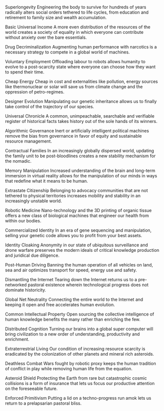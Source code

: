 Superlongevity
Engineering the body to survive for hundreds of years radically alters social orders tethered to life cycles, from education and retirement to family size and wealth accumulation.

Basic Universal Income
A more even distribution of the resources of the world creates a society of equality in which everyone can contribute without anxiety over the bare essentials.

Drug Decriminalization
Augmenting human performance with narcotics is a necessary strategy to compete in a global world of machines.

Voluntary Employment
Offloading labour to robots allows humanity to evolve to a post-scarcity state where everyone can choose how they want to spend their time.

Cheap Energy
Cheap in cost and externalities like pollution, energy sources like thermonuclear or solar will save us from climate change and the oppression of petro-regimes.

Designer Evolution
Manipulating our genetic inheritance allows us to finally take control of the trajectory of our species.

Universal Chronicle
A common, unimpeachable, searchable and verifiable register of historical facts takes history out of the sole hands of its winners.

Algorithmic Governance
Inert or artificially intelligent political machines remove the bias from governance in favor of equity and sustainable resource management.

Contractual Families
In an increasingly globally dispersed world, updating the family unit to be post-bloodlines creates a new stability mechanism for the nomadic.

Memory Manipulation
Increased understanding of the brain and long-term immersion in virtual reality allows for the manipulation of our minds in ways that redefine what it means to be human.

Extrastate Citizenship
Belonging to advocacy communities that are not tethered to physical territories increases mobility and stability in an increasingly unstable world.

Robotic Medicine
Nano-technology and the 3D printing of organic tissue offers a new class of biological machines that engineer our health from within our bodies.

Commercialized Identity
In an era of gene sequencing and manipulation, selling your genetic code allows you to profit from your best assets.

Identity Cloaking
Anonymity in our state of ubiquitous surveillance and drone warfare preserves the modern ideals of critical knowledge production and juridical due diligence.

Post-Human Driving
Banning the human operation of all vehicles on land, sea and air optimizes transport for speed, energy use and safety.

Dismantling the Internet
Tearing down the Internet returns us to a pre-networked pastoral existence wherein technological progress does not dominate historicity.

Global Net Neutrality
Connecting the entire world to the Internet and keeping it open and free accelerates human evolution.

Common Intellectual Property
Open sourcing the collective intelligence of human knowledge benefits the many rather than enriching the few.

Distributed Cognition
Turning our brains into a global super computer will bring civilization to a new order of understanding, productivity and enrichment.

Extraterrestrial Living
Our condition of increasing resource scarcity is eradicated by the colonization of other planets and mineral rich asteroids.

Deathless Combat
Wars fought by robotic proxy keeps the human tradition of conflict in play while removing human life from the equation.

Asteroid Shield
Protecting the Earth from rare but catastrophic cosmic collisions is a form of insurance that lets us focus our productive attention on the foreseeable future.

Enforced Primitivism
Putting a lid on a techno-progress run amok lets us return to a prelapsarian pastoral bliss.
